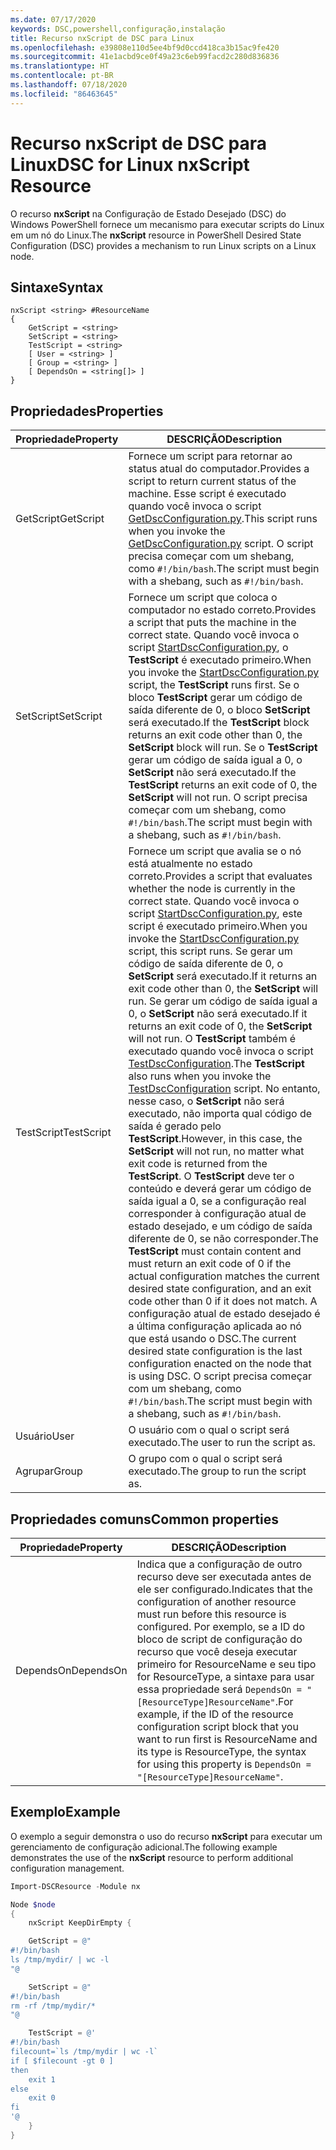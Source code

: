 ```yaml
---
ms.date: 07/17/2020
keywords: DSC,powershell,configuração,instalação
title: Recurso nxScript de DSC para Linux
ms.openlocfilehash: e39808e110d5ee4bf9d0ccd418ca3b15ac9fe420
ms.sourcegitcommit: 41e1acbd9ce0f49a23c6eb99facd2c280d836836
ms.translationtype: HT
ms.contentlocale: pt-BR
ms.lasthandoff: 07/18/2020
ms.locfileid: "86463645"
---
```

# <a name="dsc-for-linux-nxscript-resource"></a><span data-ttu-id="6746e-103">Recurso nxScript de DSC para Linux</span><span class="sxs-lookup"><span data-stu-id="6746e-103">DSC for Linux nxScript Resource</span></span>

<span data-ttu-id="6746e-104">O recurso **nxScript** na Configuração de Estado Desejado (DSC) do Windows PowerShell fornece um mecanismo para executar scripts do Linux em um nó do Linux.</span><span class="sxs-lookup"><span data-stu-id="6746e-104">The **nxScript** resource in PowerShell Desired State Configuration (DSC) provides a mechanism to run Linux scripts on a Linux node.</span></span>

## <a name="syntax"></a><span data-ttu-id="6746e-105">Sintaxe</span><span class="sxs-lookup"><span data-stu-id="6746e-105">Syntax</span></span>

```Syntax
nxScript <string> #ResourceName
{
    GetScript = <string>
    SetScript = <string>
    TestScript = <string>
    [ User = <string> ]
    [ Group = <string> ]
    [ DependsOn = <string[]> ]
}
```

## <a name="properties"></a><span data-ttu-id="6746e-106">Propriedades</span><span class="sxs-lookup"><span data-stu-id="6746e-106">Properties</span></span>

|<span data-ttu-id="6746e-107">Propriedade</span><span class="sxs-lookup"><span data-stu-id="6746e-107">Property</span></span> |<span data-ttu-id="6746e-108">DESCRIÇÃO</span><span class="sxs-lookup"><span data-stu-id="6746e-108">Description</span></span> |
|---|---|
|<span data-ttu-id="6746e-109">GetScript</span><span class="sxs-lookup"><span data-stu-id="6746e-109">GetScript</span></span> |<span data-ttu-id="6746e-110">Fornece um script para retornar ao status atual do computador.</span><span class="sxs-lookup"><span data-stu-id="6746e-110">Provides a script to return current status of the machine.</span></span> <span data-ttu-id="6746e-111">Esse script é executado quando você invoca o script [GetDscConfiguration.py](https://github.com/Microsoft/PowerShell-DSC-for-Linux#performing-dsc-operations-from-the-linux-computer).</span><span class="sxs-lookup"><span data-stu-id="6746e-111">This script runs when you invoke the [GetDscConfiguration.py](https://github.com/Microsoft/PowerShell-DSC-for-Linux#performing-dsc-operations-from-the-linux-computer) script.</span></span> <span data-ttu-id="6746e-112">O script precisa começar com um shebang, como `#!/bin/bash`.</span><span class="sxs-lookup"><span data-stu-id="6746e-112">The script must begin with a shebang, such as `#!/bin/bash`.</span></span> |
|<span data-ttu-id="6746e-113">SetScript</span><span class="sxs-lookup"><span data-stu-id="6746e-113">SetScript</span></span> |<span data-ttu-id="6746e-114">Fornece um script que coloca o computador no estado correto.</span><span class="sxs-lookup"><span data-stu-id="6746e-114">Provides a script that puts the machine in the correct state.</span></span> <span data-ttu-id="6746e-115">Quando você invoca o script [StartDscConfiguration.py](https://github.com/Microsoft/PowerShell-DSC-for-Linux#performing-dsc-operations-from-the-linux-computer), o **TestScript** é executado primeiro.</span><span class="sxs-lookup"><span data-stu-id="6746e-115">When you invoke the [StartDscConfiguration.py](https://github.com/Microsoft/PowerShell-DSC-for-Linux#performing-dsc-operations-from-the-linux-computer) script, the **TestScript** runs first.</span></span> <span data-ttu-id="6746e-116">Se o bloco **TestScript** gerar um código de saída diferente de 0, o bloco **SetScript** será executado.</span><span class="sxs-lookup"><span data-stu-id="6746e-116">If the **TestScript** block returns an exit code other than 0, the **SetScript** block will run.</span></span> <span data-ttu-id="6746e-117">Se o **TestScript** gerar um código de saída igual a 0, o **SetScript** não será executado.</span><span class="sxs-lookup"><span data-stu-id="6746e-117">If the **TestScript** returns an exit code of 0, the **SetScript** will not run.</span></span> <span data-ttu-id="6746e-118">O script precisa começar com um shebang, como `#!/bin/bash`.</span><span class="sxs-lookup"><span data-stu-id="6746e-118">The script must begin with a shebang, such as `#!/bin/bash`.</span></span> |
|<span data-ttu-id="6746e-119">TestScript</span><span class="sxs-lookup"><span data-stu-id="6746e-119">TestScript</span></span> |<span data-ttu-id="6746e-120">Fornece um script que avalia se o nó está atualmente no estado correto.</span><span class="sxs-lookup"><span data-stu-id="6746e-120">Provides a script that evaluates whether the node is currently in the correct state.</span></span> <span data-ttu-id="6746e-121">Quando você invoca o script [StartDscConfiguration.py](https://github.com/Microsoft/PowerShell-DSC-for-Linux#performing-dsc-operations-from-the-linux-computer), este script é executado primeiro.</span><span class="sxs-lookup"><span data-stu-id="6746e-121">When you invoke the [StartDscConfiguration.py](https://github.com/Microsoft/PowerShell-DSC-for-Linux#performing-dsc-operations-from-the-linux-computer) script, this script runs.</span></span> <span data-ttu-id="6746e-122">Se gerar um código de saída diferente de 0, o **SetScript** será executado.</span><span class="sxs-lookup"><span data-stu-id="6746e-122">If it returns an exit code other than 0, the **SetScript** will run.</span></span> <span data-ttu-id="6746e-123">Se gerar um código de saída igual a 0, o **SetScript** não será executado.</span><span class="sxs-lookup"><span data-stu-id="6746e-123">If it returns an exit code of 0, the **SetScript** will not run.</span></span> <span data-ttu-id="6746e-124">O **TestScript** também é executado quando você invoca o script [TestDscConfiguration](https://github.com/Microsoft/PowerShell-DSC-for-Linux#performing-dsc-operations-from-the-linux-computer).</span><span class="sxs-lookup"><span data-stu-id="6746e-124">The **TestScript** also runs when you invoke the [TestDscConfiguration](https://github.com/Microsoft/PowerShell-DSC-for-Linux#performing-dsc-operations-from-the-linux-computer) script.</span></span> <span data-ttu-id="6746e-125">No entanto, nesse caso, o **SetScript** não será executado, não importa qual código de saída é gerado pelo **TestScript**.</span><span class="sxs-lookup"><span data-stu-id="6746e-125">However, in this case, the **SetScript** will not run, no matter what exit code is returned from the **TestScript**.</span></span> <span data-ttu-id="6746e-126">O **TestScript** deve ter o conteúdo e deverá gerar um código de saída igual a 0, se a configuração real corresponder à configuração atual de estado desejado, e um código de saída diferente de 0, se não corresponder.</span><span class="sxs-lookup"><span data-stu-id="6746e-126">The **TestScript** must contain content and must return an exit code of 0 if the actual configuration matches the current desired state configuration, and an exit code other than 0 if it does not match.</span></span> <span data-ttu-id="6746e-127">A configuração atual de estado desejado é a última configuração aplicada ao nó que está usando o DSC.</span><span class="sxs-lookup"><span data-stu-id="6746e-127">The current desired state configuration is the last configuration enacted on the node that is using DSC.</span></span> <span data-ttu-id="6746e-128">O script precisa começar com um shebang, como `#!/bin/bash`.</span><span class="sxs-lookup"><span data-stu-id="6746e-128">The script must begin with a shebang, such as `#!/bin/bash`.</span></span> |
|<span data-ttu-id="6746e-129">Usuário</span><span class="sxs-lookup"><span data-stu-id="6746e-129">User</span></span> |<span data-ttu-id="6746e-130">O usuário com o qual o script será executado.</span><span class="sxs-lookup"><span data-stu-id="6746e-130">The user to run the script as.</span></span> |
|<span data-ttu-id="6746e-131">Agrupar</span><span class="sxs-lookup"><span data-stu-id="6746e-131">Group</span></span> |<span data-ttu-id="6746e-132">O grupo com o qual o script será executado.</span><span class="sxs-lookup"><span data-stu-id="6746e-132">The group to run the script as.</span></span> |

## <a name="common-properties"></a><span data-ttu-id="6746e-133">Propriedades comuns</span><span class="sxs-lookup"><span data-stu-id="6746e-133">Common properties</span></span>

|<span data-ttu-id="6746e-134">Propriedade</span><span class="sxs-lookup"><span data-stu-id="6746e-134">Property</span></span> |<span data-ttu-id="6746e-135">DESCRIÇÃO</span><span class="sxs-lookup"><span data-stu-id="6746e-135">Description</span></span> |
|---|---|
|<span data-ttu-id="6746e-136">DependsOn</span><span class="sxs-lookup"><span data-stu-id="6746e-136">DependsOn</span></span> |<span data-ttu-id="6746e-137">Indica que a configuração de outro recurso deve ser executada antes de ele ser configurado.</span><span class="sxs-lookup"><span data-stu-id="6746e-137">Indicates that the configuration of another resource must run before this resource is configured.</span></span> <span data-ttu-id="6746e-138">Por exemplo, se a ID do bloco de script de configuração do recurso que você deseja executar primeiro for ResourceName e seu tipo for ResourceType, a sintaxe para usar essa propriedade será `DependsOn = "[ResourceType]ResourceName"`.</span><span class="sxs-lookup"><span data-stu-id="6746e-138">For example, if the ID of the resource configuration script block that you want to run first is ResourceName and its type is ResourceType, the syntax for using this property is `DependsOn = "[ResourceType]ResourceName"`.</span></span> |

## <a name="example"></a><span data-ttu-id="6746e-139">Exemplo</span><span class="sxs-lookup"><span data-stu-id="6746e-139">Example</span></span>

<span data-ttu-id="6746e-140">O exemplo a seguir demonstra o uso do recurso **nxScript** para executar um gerenciamento de configuração adicional.</span><span class="sxs-lookup"><span data-stu-id="6746e-140">The following example demonstrates the use of the **nxScript** resource to perform additional configuration management.</span></span>

```powershell
Import-DSCResource -Module nx

Node $node
{
    nxScript KeepDirEmpty {

    GetScript = @"
#!/bin/bash
ls /tmp/mydir/ | wc -l
"@

    SetScript = @"
#!/bin/bash
rm -rf /tmp/mydir/*
"@

    TestScript = @'
#!/bin/bash
filecount=`ls /tmp/mydir | wc -l`
if [ $filecount -gt 0 ]
then
    exit 1
else
    exit 0
fi
'@
    }
}
```
